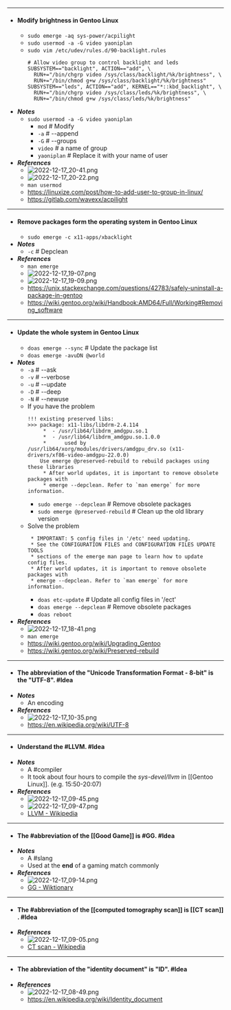 - ---
- #### Modify brightness in Gentoo Linux
	- `sudo emerge -aq sys-power/acpilight`
	- `sudo usermod -a -G video yaoniplan`
	- `sudo vim /etc/udev/rules.d/90-backlight.rules`
	  ```
	  # Allow video group to control backlight and leds
	  SUBSYSTEM=="backlight", ACTION=="add", \
	    RUN+="/bin/chgrp video /sys/class/backlight/%k/brightness", \
	    RUN+="/bin/chmod g+w /sys/class/backlight/%k/brightness"
	  SUBSYSTEM=="leds", ACTION=="add", KERNEL=="*::kbd_backlight", \
	    RUN+="/bin/chgrp video /sys/class/leds/%k/brightness", \
	    RUN+="/bin/chmod g+w /sys/class/leds/%k/brightness"
	  ```
- ***Notes***
	- `sudo usermod -a -G video yaoniplan`
		- `mod` # Modify
		- `-a` # --append
		- `-G` # --groups
		- `video` # a name of group
		- `yaoniplan` # Replace it with your name of user
- ***References***
	- ![2022-12-17_20-41.png](../assets/2022-12-17_20-41_1671280886497_0.png)
	- ![2022-12-17_20-22.png](../assets/2022-12-17_20-22_1671279775584_0.png)
	- `man usermod`
	- https://linuxize.com/post/how-to-add-user-to-group-in-linux/
	- https://gitlab.com/wavexx/acpilight
- ---
- #### Remove packages form the operating system in Gentoo Linux
    - `sudo emerge -c x11-apps/xbacklight`
- ***Notes***
    - `-c` # Depclean
- ***References***
    - `man emerge`
    - ![2022-12-17_19-07.png](../assets/2022-12-17_19-07_1671275269285_0.png)
    - ![2022-12-17_19-09.png](../assets/2022-12-17_19-09_1671275401713_0.png)
    - https://unix.stackexchange.com/questions/42783/safely-uninstall-a-package-in-gentoo
    - https://wiki.gentoo.org/wiki/Handbook:AMD64/Full/Working#Removing_software
- ---
- #### Update the whole system in Gentoo Linux
    - `doas emerge --sync` # Update the package list
	- `doas emerge -avuDN @world`
- ***Notes***
    - `-a` # --ask
    - `-v` # --verbose
    - `-u` # --update
    - `-D` # --deep
    - `-N` # --newuse
    - If you have the problem
      ```
      !!! existing preserved libs:
      >>> package: x11-libs/libdrm-2.4.114
           *  - /usr/lib64/libdrm_amdgpu.so.1
           *  - /usr/lib64/libdrm_amdgpu.so.1.0.0
           *      used by /usr/lib64/xorg/modules/drivers/amdgpu_drv.so (x11-drivers/xf86-video-amdgpu-22.0.0)
          Use emerge @preserved-rebuild to rebuild packages using these libraries
           * After world updates, it is important to remove obsolete packages with
           * emerge --depclean. Refer to `man emerge` for more information.
      ```
        - `sudo emerge --depclean` # Remove obsolete packages
        - `sudo emerge @preserved-rebuild` # Clean up the old library version
    - Solve the problem
      ```
       * IMPORTANT: 5 config files in '/etc' need updating.
       * See the CONFIGURATION FILES and CONFIGURATION FILES UPDATE TOOLS
       * sections of the emerge man page to learn how to update config files.
       * After world updates, it is important to remove obsolete packages with
       * emerge --depclean. Refer to `man emerge` for more information.
      ```
        - `doas etc-update` # Update all config files in '/ect'
        - `doas emerge --depclean` # Remove obsolete packages
        - `doas reboot`
- ***References***
    - ![2022-12-17_18-41.png](../assets/2022-12-17_18-41_1671273677089_0.png)
    - `man emerge`
    - https://wiki.gentoo.org/wiki/Upgrading_Gentoo
    - https://wiki.gentoo.org/wiki/Preserved-rebuild
- ---
- #### The abbreviation of the "Unicode Transformation Format - 8-bit" is the "UTF-8". #Idea
- ***Notes***
	- An encoding
- ***References***
	- ![2022-12-17_10-35.png](../assets/2022-12-17_10-35_1671244552875_0.png)
	- https://en.wikipedia.org/wiki/UTF-8
- ---
- #### Understand the #LLVM. #Idea
- ***Notes***
	- A #compiler
	- It took about four hours to compile the *sys-devel/llvm* in [[Gentoo Linux]]. (e.g. 15:50-20:07)
- ***References***
	- ![2022-12-17_09-45.png](../assets/2022-12-17_09-45_1671241531594_0.png)
	- ![2022-12-17_09-47.png](../assets/2022-12-17_09-47_1671241681603_0.png)
	- [LLVM - Wikipedia](https://en.wikipedia.org/wiki/LLVM)
- ---
- #### The #abbreviation of the [[Good Game]] is #GG. #Idea
- ***Notes***
	- A #slang
	- Used at the **end** of a gaming match commonly
- ***References***
	- ![2022-12-17_09-14.png](../assets/2022-12-17_09-14_1671239683840_0.png)
	- [GG - Wiktionary](https://en.wiktionary.org/wiki/GG#:~:text=(online%20gaming%2C%20slang)%20Good,be%20used%20genuinely%20or%20sarcastically.)
- ---
- #### The #abbreviation of the [[computed tomography scan]] is [[CT scan]] . #Idea
- ***References***
	- ![2022-12-17_09-05.png](../assets/2022-12-17_09-05_1671239145167_0.png)
	- [CT scan - Wikipedia](https://en.wikipedia.org/wiki/CT_scan)
- ---
- #### The abbreviation of the "identity document" is "ID". #Idea
- ***References***
	- ![2022-12-17_08-49.png](../assets/2022-12-17_08-49_1671238198604_0.png)
	- https://en.wikipedia.org/wiki/Identity_document

